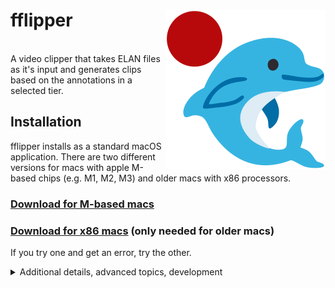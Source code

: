 <div>
    <p align="right">
        <img align="right" width="256" height="256" src="./logo/fflipper.png", alt="fflipper logo" />
    </p>
<h1>fflipper</h1>
<br />
A video clipper that takes ELAN files as it's input and generates clips based on the annotations in a selected tier.
</div>


## Installation

fflipper installs as a standard macOS application. There are two different versions for macs with apple M-based chips (e.g. M1, M2, M3) and older macs with x86 processors.

### [Download for M-based macs](https://github.com/jonkeane/fflipper/releases/download/0.1.0-rc/fflipper.pkg)

### [Download for x86 macs](https://github.com/jonkeane/fflipper/releases/download/0.1.0-rc/fflipper_x86.pkg) (only needed for older macs)

If you try one and get an error, try the other.


<details>

<summary>Additional details, advanced topics, development</summary>

## Developer installation

fflipper uses the [poetry](https://python-poetry.org) for installation and dependency management. One you [install poetry](https://python-poetry.org/docs/#installation), you should be able to do the following (all from inside of the fflipper directory):

```
poetry install
poetry shell
python run_app.py
```

## Harder installation

Only use this method if you are having issues installing using the section above. This might not work depending on your system.

* Backup, alternative for M-based macs: `https://github.com/jonkeane/fflipper/releases/download/0.1.0-rc/fflipper_backup_alternative.zip`
* Backup, alternative for x86 macs: `https://github.com/jonkeane/fflipper/releases/download/0.1.0-rc/fflipper_x86_backup_alternative.zip` (only needed for older macs)

</details>